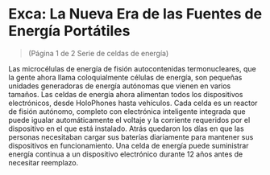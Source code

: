# Exca: La Nueva Era de las Fuentes de Energía Portátiles
 > (Página 1 de 2 Serie de celdas de energía)

 Las microcélulas de energía de fisión autocontenidas termonucleares, que la gente ahora llama coloquialmente células de energía, son pequeñas unidades generadoras de energía autónomas que vienen en varios tamaños.  Las celdas de energía ahora alimentan todos los dispositivos electrónicos, desde HoloPhones hasta vehículos.  Cada celda es un reactor de fisión autónomo, completo con electrónica inteligente integrada que puede igualar automáticamente el voltaje y la corriente requeridos por el dispositivo en el que está instalado.  Atrás quedaron los días en que las personas necesitaban cargar sus baterías diariamente para mantener sus dispositivos en funcionamiento.  Una celda de energía puede suministrar energía continua a un dispositivo electrónico durante 12 años antes de necesitar reemplazo.
